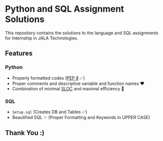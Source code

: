 # Python and SQL Assignment Solutions

This repository contains the solutions to the language and SQL assignments for Internship in JALA Technologies.


## Features

### Python

- Properly formatted codes ([PEP 8](https://www.python.org/dev/peps/pep-0008/) ✅)
- Proper comments and descriptive variable and function names ❤
- Combination of minimal [SLOC](https://en.wikipedia.org/wiki/Source_lines_of_code) and maximal efficiency 🙌

### SQL

- `Setup.sql` (Creates DB and Tables ✅)
- Beautified SQL ✨ (Proper Formatting and Keywords in UPPER CASE) 


## Thank You :)
